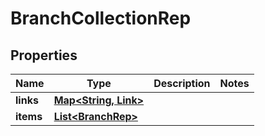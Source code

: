 

# BranchCollectionRep


## Properties

Name | Type | Description | Notes
------------ | ------------- | ------------- | -------------
**links** | [**Map&lt;String, Link&gt;**](Link.md) |  | 
**items** | [**List&lt;BranchRep&gt;**](BranchRep.md) |  | 



